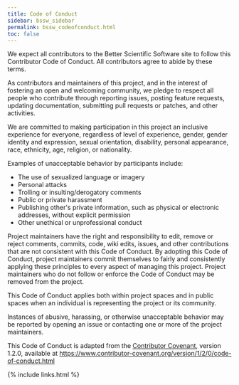 ```yaml
---
title: Code of Conduct
sidebar: bssw_sidebar
permalink: bssw_codeofconduct.html
toc: false
---
```


We expect all contributors to the Better Scientific Software site to follow this
Contributor Code of Conduct. All contributors agree to abide by these terms.

As contributors and maintainers of this project, and in the interest of fostering
an open and welcoming community, we pledge to respect all people who contribute
through reporting issues, posting feature requests, updating documentation,
submitting pull requests or patches, and other activities.

We are committed to making participation in this project an inclusive experience for
everyone, regardless of level of experience, gender, gender identity and expression,
sexual orientation, disability, personal appearance, race, ethnicity, age, religion,
or nationality.

Examples of unacceptable behavior by participants include:

* The use of sexualized language or imagery
* Personal attacks
* Trolling or insulting/derogatory comments
* Public or private harassment
* Publishing other's private information, such as physical or electronic
  addresses, without explicit permission
* Other unethical or unprofessional conduct

Project maintainers have the right and responsibility to edit, remove or
reject comments, commits, code, wiki edits, issues, and other contributions
that are not consistent with this Code of Conduct. By adopting this Code of
Conduct, project maintainers commit themselves to fairly and consistently
applying these principles to every aspect of managing this project. Project
maintainers who do not follow or enforce the Code of Conduct may be removed
from the project.

This Code of Conduct applies both within project spaces and in public spaces
when an individual is representing the project or its community.

Instances of abusive, harassing, or otherwise unacceptable behavior may be
reported by opening an issue or contacting one or more of the project maintainers.

This Code of Conduct is adapted from the [Contributor Covenant](https://www.contributor-covenant.org),
version 1.2.0, available at https://www.contributor-covenant.org/version/1/2/0/code-of-conduct.html

<!--
Publish: no
--!>



{% include links.html %}
